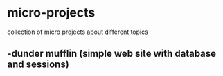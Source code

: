 # micro-projects
collection of micro projects about different topics

## -dunder mufflin (simple web site with database and sessions)

